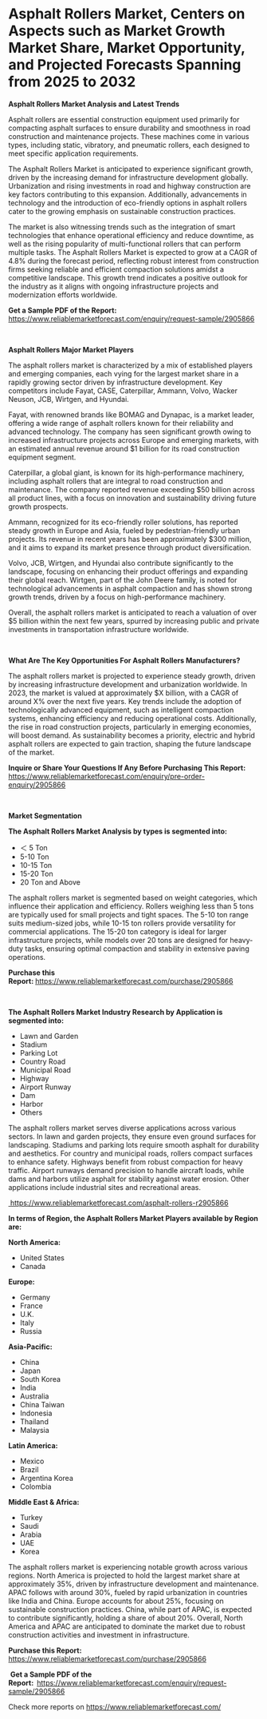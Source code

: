 <p><h1>Asphalt Rollers Market, Centers on Aspects such as Market Growth Market Share, Market Opportunity, and Projected Forecasts Spanning from 2025 to 2032</h1></p><p><strong>Asphalt Rollers Market Analysis and Latest Trends</strong></p>
<p><p>Asphalt rollers are essential construction equipment used primarily for compacting asphalt surfaces to ensure durability and smoothness in road construction and maintenance projects. These machines come in various types, including static, vibratory, and pneumatic rollers, each designed to meet specific application requirements. </p><p>The Asphalt Rollers Market is anticipated to experience significant growth, driven by the increasing demand for infrastructure development globally. Urbanization and rising investments in road and highway construction are key factors contributing to this expansion. Additionally, advancements in technology and the introduction of eco-friendly options in asphalt rollers cater to the growing emphasis on sustainable construction practices.</p><p>The market is also witnessing trends such as the integration of smart technologies that enhance operational efficiency and reduce downtime, as well as the rising popularity of multi-functional rollers that can perform multiple tasks. The Asphalt Rollers Market is expected to grow at a CAGR of 4.8% during the forecast period, reflecting robust interest from construction firms seeking reliable and efficient compaction solutions amidst a competitive landscape. This growth trend indicates a positive outlook for the industry as it aligns with ongoing infrastructure projects and modernization efforts worldwide.</p></p>
<p><strong>Get a Sample PDF of the Report:&nbsp;</strong> <a href="https://www.reliablemarketforecast.com/enquiry/request-sample/2905866?utm_campaign=2717&utm_medium=2&utm_source=Github&utm_content=ia&utm_term=12032025&utm_id=asphalt-rollers">https://www.reliablemarketforecast.com/enquiry/request-sample/2905866</a></p>
<p>&nbsp;</p>
<p><strong>Asphalt Rollers Major Market Players</strong></p>
<p><p>The asphalt rollers market is characterized by a mix of established players and emerging companies, each vying for the largest market share in a rapidly growing sector driven by infrastructure development. Key competitors include Fayat, CASE, Caterpillar, Ammann, Volvo, Wacker Neuson, JCB, Wirtgen, and Hyundai.</p><p>Fayat, with renowned brands like BOMAG and Dynapac, is a market leader, offering a wide range of asphalt rollers known for their reliability and advanced technology. The company has seen significant growth owing to increased infrastructure projects across Europe and emerging markets, with an estimated annual revenue around $1 billion for its road construction equipment segment.</p><p>Caterpillar, a global giant, is known for its high-performance machinery, including asphalt rollers that are integral to road construction and maintenance. The company reported revenue exceeding $50 billion across all product lines, with a focus on innovation and sustainability driving future growth prospects.</p><p>Ammann, recognized for its eco-friendly roller solutions, has reported steady growth in Europe and Asia, fueled by pedestrian-friendly urban projects. Its revenue in recent years has been approximately $300 million, and it aims to expand its market presence through product diversification.</p><p>Volvo, JCB, Wirtgen, and Hyundai also contribute significantly to the landscape, focusing on enhancing their product offerings and expanding their global reach. Wirtgen, part of the John Deere family, is noted for technological advancements in asphalt compaction and has shown strong growth trends, driven by a focus on high-performance machinery.</p><p>Overall, the asphalt rollers market is anticipated to reach a valuation of over $5 billion within the next few years, spurred by increasing public and private investments in transportation infrastructure worldwide.</p></p>
<p>&nbsp;</p>
<p><strong>What Are The Key Opportunities For Asphalt Rollers Manufacturers?</strong></p>
<p><p>The asphalt rollers market is projected to experience steady growth, driven by increasing infrastructure development and urbanization worldwide. In 2023, the market is valued at approximately $X billion, with a CAGR of around X% over the next five years. Key trends include the adoption of technologically advanced equipment, such as intelligent compaction systems, enhancing efficiency and reducing operational costs. Additionally, the rise in road construction projects, particularly in emerging economies, will boost demand. As sustainability becomes a priority, electric and hybrid asphalt rollers are expected to gain traction, shaping the future landscape of the market.</p></p>
<p><strong>Inquire or Share Your Questions If Any Before Purchasing This Report:</strong> <a href="https://www.reliablemarketforecast.com/enquiry/pre-order-enquiry/2905866?utm_campaign=2717&utm_medium=2&utm_source=Github&utm_content=ia&utm_term=12032025&utm_id=asphalt-rollers">https://www.reliablemarketforecast.com/enquiry/pre-order-enquiry/2905866</a></p>
<p>&nbsp;</p>
<p><strong>Market Segmentation</strong></p>
<p><strong>The Asphalt Rollers Market Analysis by types is segmented into:</strong></p>
<p><ul><li>＜ 5 Ton</li><li>5-10 Ton</li><li>10-15 Ton</li><li>15-20 Ton</li><li>20 Ton and Above</li></ul></p>
<p><p>The asphalt rollers market is segmented based on weight categories, which influence their application and efficiency. Rollers weighing less than 5 tons are typically used for small projects and tight spaces. The 5-10 ton range suits medium-sized jobs, while 10-15 ton rollers provide versatility for commercial applications. The 15-20 ton category is ideal for larger infrastructure projects, while models over 20 tons are designed for heavy-duty tasks, ensuring optimal compaction and stability in extensive paving operations.</p></p>
<p><strong>Purchase this Report:&nbsp;</strong><a href="https://www.reliablemarketforecast.com/purchase/2905866?utm_campaign=2717&utm_medium=2&utm_source=Github&utm_content=ia&utm_term=12032025&utm_id=asphalt-rollers">https://www.reliablemarketforecast.com/purchase/2905866</a></p>
<p>&nbsp;</p>
<p><strong>The Asphalt Rollers Market Industry Research by Application is segmented into:</strong></p>
<p><ul><li>Lawn and Garden</li><li>Stadium</li><li>Parking Lot</li><li>Country Road</li><li>Municipal Road</li><li>Highway</li><li>Airport Runway</li><li>Dam</li><li>Harbor</li><li>Others</li></ul></p>
<p><p>The asphalt rollers market serves diverse applications across various sectors. In lawn and garden projects, they ensure even ground surfaces for landscaping. Stadiums and parking lots require smooth asphalt for durability and aesthetics. For country and municipal roads, rollers compact surfaces to enhance safety. Highways benefit from robust compaction for heavy traffic. Airport runways demand precision to handle aircraft loads, while dams and harbors utilize asphalt for stability against water erosion. Other applications include industrial sites and recreational areas.</p></p>
<p><a href="https://www.reliablemarketforecast.com/asphalt-rollers-r2905866?utm_campaign=2717&utm_medium=2&utm_source=Github&utm_content=ia&utm_term=12032025&utm_id=asphalt-rollers">&nbsp;https://www.reliablemarketforecast.com/asphalt-rollers-r2905866</a></p>
<p><strong>In terms of Region, the Asphalt Rollers Market Players available by Region are:</strong></p>
<p>
    <p> <strong> North America: </strong>
        <ul>
            <li>United States</li>
            <li>Canada</li>
        </ul>
        </p> 
    <p> <strong> Europe: </strong>
        <ul>
            <li>Germany</li>
            <li>France</li>
            <li>U.K.</li>
            <li>Italy</li>
            <li>Russia</li>
        </ul>
        </p> 
    <p> <strong> Asia-Pacific: </strong>
        <ul>
            <li>China</li>
            <li>Japan</li>
            <li>South Korea</li>
            <li>India</li>
            <li>Australia</li>
            <li>China Taiwan</li>
            <li>Indonesia</li>
            <li>Thailand</li>
            <li>Malaysia</li>
        </ul>
        </p> 
    <p> <strong> Latin America: </strong>
        <ul>
            <li>Mexico</li>
            <li>Brazil</li>
            <li>Argentina Korea</li>
            <li>Colombia</li>
        </ul>
        </p> 
    <p> <strong> Middle East & Africa: </strong>
        <ul>
            <li>Turkey</li>
            <li>Saudi</li>
            <li>Arabia</li>
            <li>UAE</li>
            <li>Korea</li>
        </ul>
    </p>
    </p>
<p><p>The asphalt rollers market is experiencing notable growth across various regions. North America is projected to hold the largest market share at approximately 35%, driven by infrastructure development and maintenance. APAC follows with around 30%, fueled by rapid urbanization in countries like India and China. Europe accounts for about 25%, focusing on sustainable construction practices. China, while part of APAC, is expected to contribute significantly, holding a share of about 20%. Overall, North America and APAC are anticipated to dominate the market due to robust construction activities and investment in infrastructure.</p></p>
<p><strong>Purchase this Report: </strong><a href="https://www.reliablemarketforecast.com/purchase/2905866?utm_campaign=2717&utm_medium=2&utm_source=Github&utm_content=ia&utm_term=12032025&utm_id=asphalt-rollers">https://www.reliablemarketforecast.com/purchase/2905866</a></p>
<p>&nbsp;<strong>Get a Sample PDF of the Report:&nbsp;&nbsp;</strong><a href="https://www.reliablemarketforecast.com/enquiry/request-sample/2905866?utm_campaign=2717&utm_medium=2&utm_source=Github&utm_content=ia&utm_term=12032025&utm_id=asphalt-rollers">https://www.reliablemarketforecast.com/enquiry/request-sample/2905866</a></p>
<p><strong></strong></p>
<p>Check more reports on <a href="https://www.reliablemarketforecast.com/?utm_campaign=2717&utm_medium=2&utm_source=Github&utm_content=ia&utm_term=12032025&utm_id=asphalt-rollers">https://www.reliablemarketforecast.com/</a></p>